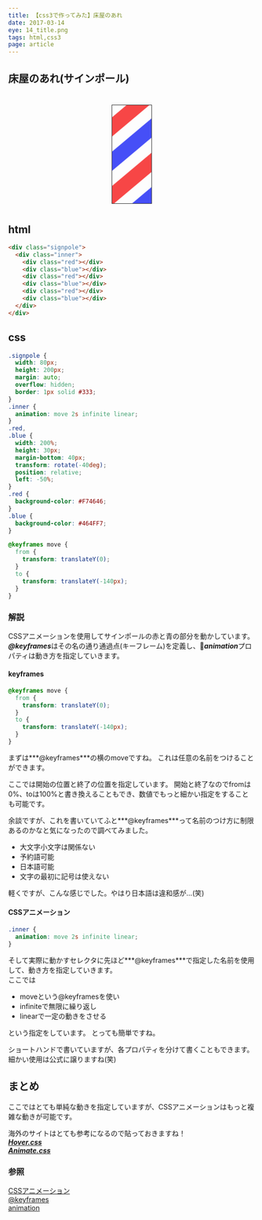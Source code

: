 ```yaml
---
title: 【css3で作ってみた】床屋のあれ
date: 2017-03-14
eye: 14_title.png
tags: html,css3
page: article
---
```


## 床屋のあれ(サインポール)

<style>.signpole {width: 80px;height: 200px;margin: 40px auto;overflow: hidden;border: 1px solid #333;}.inner {animation: move 2s infinite linear;}.red,.blue {width: 200%;height: 30px;margin-bottom: 40px;transform: rotate(-40deg);position: relative;left: -50%;}.red {background-color: #F74646;}.blue {background-color: #464FF7;}@keyframes move {from {transform: translateY(0);}to {transform: translateY(-140px);  }}
</style>

<div class="signpole">
  <div class="inner">
    <div class="red"></div>
    <div class="blue"></div>
    <div class="red"></div>
    <div class="blue"></div>
    <div class="red"></div>
    <div class="blue"></div>
  </div>
</div>

## html
```html
<div class="signpole">
  <div class="inner">
    <div class="red"></div>
    <div class="blue"></div>
    <div class="red"></div>
    <div class="blue"></div>
    <div class="red"></div>
    <div class="blue"></div>
  </div>
</div>
```

## css
```css
.signpole {
  width: 80px;
  height: 200px;
  margin: auto;
  overflow: hidden;
  border: 1px solid #333;
}
.inner {
  animation: move 2s infinite linear;
}
.red,
.blue {
  width: 200%;
  height: 30px;
  margin-bottom: 40px;
  transform: rotate(-40deg);
  position: relative;
  left: -50%;
}
.red {
  background-color: #F74646;
}
.blue {
  background-color: #464FF7;
}

@keyframes move {
  from {
    transform: translateY(0);
  }
  to {
    transform: translateY(-140px);  
  }
}
```

### 解説

CSSアニメーションを使用してサインポールの赤と青の部分を動かしています。  
***@keyframes***はその名の通り通過点(キーフレーム)を定義し、***animation***プロパティは動き方を指定していきます。  

#### keyframes

```css
@keyframes move {
  from {
    transform: translateY(0);
  }
  to {
    transform: translateY(-140px);  
  }
}
```

まずは***@keyframes***の横のmoveですね。
これは任意の名前をつけることができます。  

ここでは開始の位置と終了の位置を指定しています。
開始と終了なのでfromは0%、toは100%と書き換えることもでき、数値でもっと細かい指定をすることも可能です。

余談ですが、これを書いていてふと***@keyframes***って名前のつけ方に制限あるのかなと気になったので調べてみました。

- 大文字小文字は関係ない
- 予約語可能
- 日本語可能
- 文字の最初に記号は使えない

軽くですが、こんな感じでした。やはり日本語は違和感が...(笑)

#### CSSアニメーション

```css
.inner {
  animation: move 2s infinite linear;
}

```

そして実際に動かすセレクタに先ほど***@keyframes***で指定した名前を使用して、動き方を指定していきます。  
ここでは

- moveという@keyframesを使い
- infiniteで無限に繰り返し
- linearで一定の動きをさせる

という指定をしています。
とっても簡単ですね。


ショートハンドで書いていますが、各プロパティを分けて書くこともできます。
細かい使用は公式に譲りますね(笑)

## まとめ
ここではとても単純な動きを指定していますが、CSSアニメーションはもっと複雑な動きが可能です。

海外のサイトはとても参考になるので貼っておきますね！  
[***Hover.css***](http://ianlunn.github.io/Hover/)  
[***Animate.css***](https://daneden.github.io/animate.css/)

### 参照
[CSSアニメーション](https://developer.mozilla.org/ja/docs/Web/CSS/CSS_Animations/Using_CSS_animations)  
[@keyframes](https://developer.mozilla.org/ja/docs/Web/CSS/@keyframes)  
[animation](https://developer.mozilla.org/ja/docs/Web/CSS/animation)
